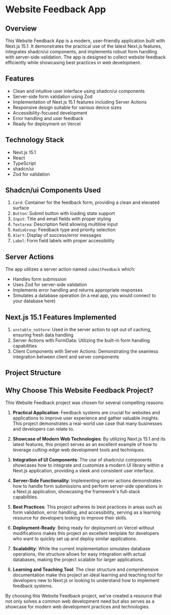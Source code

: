 # Website Feedback App

## Overview

This Website Feedback App is a modern, user-friendly application built with Next.js 15.1. It demonstrates the practical use of the latest Next.js features, integrates shadcn/ui components, and implements robust form handling with server-side validation. The app is designed to collect website feedback efficiently while showcasing best practices in web development.

## Features

- Clean and intuitive user interface using shadcn/ui components
- Server-side form validation using Zod
- Implementation of Next.js 15.1 features including Server Actions
- Responsive design suitable for various device sizes
- Accessibility-focused development
- Error handling and user feedback
- Ready for deployment on Vercel

## Technology Stack

- Next.js 15.1
- React
- TypeScript
- shadcn/ui
- Zod for validation

## Shadcn/ui Components Used

1. `Card`: Container for the feedback form, providing a clean and elevated surface
2. `Button`: Submit button with loading state support
3. `Input`: Title and email fields with proper styling
4. `Textarea`: Description field allowing multiline input
5. `RadioGroup`: Feedback type and priority selection
6. `Alert`: Display of success/error messages
7. `Label`: Form field labels with proper accessibility

## Server Actions

The app utilizes a server action named `submitFeedback` which:

- Handles form submission
- Uses Zod for server-side validation
- Implements error handling and returns appropriate responses
- Simulates a database operation (in a real app, you would connect to your database here)

## Next.js 15.1 Features Implemented

1. `unstable_noStore`: Used in the server action to opt out of caching, ensuring fresh data handling
2. Server Actions with FormData: Utilizing the built-in form handling capabilities
3. Client Components with Server Actions: Demonstrating the seamless integration between client and server components

## Project Structure

## Why Choose This Website Feedback Project?

This Website Feedback project was chosen for several compelling reasons:

1. **Practical Application**: Feedback systems are crucial for websites and applications to improve user experience and gather valuable insights. This project demonstrates a real-world use case that many businesses and developers can relate to.

2. **Showcase of Modern Web Technologies**: By utilizing Next.js 15.1 and its latest features, this project serves as an excellent example of how to leverage cutting-edge web development tools and techniques.

3. **Integration of UI Components**: The use of shadcn/ui components showcases how to integrate and customize a modern UI library within a Next.js application, providing a sleek and consistent user interface.

4. **Server-Side Functionality**: Implementing server actions demonstrates how to handle form submissions and perform server-side operations in a Next.js application, showcasing the framework's full-stack capabilities.

5. **Best Practices**: This project adheres to best practices in areas such as form validation, error handling, and accessibility, serving as a learning resource for developers looking to improve their skills.

6. **Deployment-Ready**: Being ready for deployment on Vercel without modifications makes this project an excellent template for developers who want to quickly set up and deploy similar applications.

7. **Scalability**: While the current implementation simulates database operations, the structure allows for easy integration with actual databases, making the project scalable for larger applications.

8. **Learning and Teaching Tool**: The clear structure and comprehensive documentation make this project an ideal learning and teaching tool for developers new to Next.js or looking to understand how to implement feedback systems.

By choosing this Website Feedback project, we've created a resource that not only solves a common web development need but also serves as a showcase for modern web development practices and technologies.


